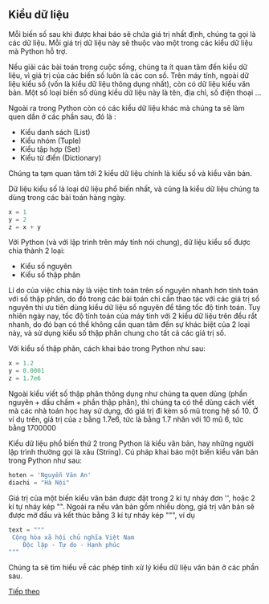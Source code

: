 ## Kiểu dữ liệu
Mỗi biến số sau khi được khai báo sẽ chứa giá trị nhất định, chúng ta gọi là các dữ liệu. Mỗi giá trị dữ liệu này sẽ thuộc vào một trong các kiểu dữ liệu mà Python hỗ trợ.

Nếu giải các bài toán trong cuộc sống, chúng ta ít quan tâm đến kiểu dữ liệu, vì giá trị của các biến số luôn là các con số. Trên máy tính, ngoài dữ liệu kiểu số (vốn là kiểu dữ liệu thông dụng nhất), còn có dữ liệu kiểu văn bản. Một số loại biến số dùng kiểu dữ liệu này là tên, địa chỉ, số điện thoại ...

Ngoài ra trong Python còn có các kiểu dữ liệu khác mà chúng ta sẽ làm quen dần ở các phần sau, đó là :
  - Kiểu danh sách (List)
  - Kiểu nhóm (Tuple)
  - Kiểu tập hợp (Set)
  - Kiểu từ điển (Dictionary)

Chúng ta tạm quan tâm tới 2 kiểu dữ liệu chính là kiểu số và kiểu văn bản.

Dữ liệu kiểu số là loại dữ liệu phổ biến nhất, và cũng là kiểu dữ liệu chúng ta dùng trong các bài toán hàng ngày.

```python
x = 1
y = 2
z = x + y
```

Với Python (và với lập trình trên máy tính nói chung), dữ liệu kiểu số được chia thành 2 loại:
  - Kiểu số nguyên
  - Kiểu số thập phân

Lí do của việc chia này là việc tính toán trên số nguyên nhanh hơn tính toán với số thập phân, do đó trong các bài toán chỉ cần thao tác với các giá trị số nguyên thì ưu tiên dùng kiểu dữ liệu số nguyên để tăng tốc độ tính toán. Tuy nhiên ngày nay, tốc độ tính toán của máy tính với 2 kiểu dữ liệu trên đều rất nhanh, do đó bạn có thể không cần quan tâm đến sự khác biệt của 2 loại này, và sử dụng kiểu số thập phân chung cho tất cả các giá trị số.

Với kiểu số thập phân, cách khai báo trong Python như sau:

```python
x = 1.2
y = 0.0001
z = 1.7e6
```

Ngoài kiểu viết số thập phân thông dụng như chúng ta quen dùng (phần nguyên + dấu chấm + phần thập phân), thì chúng ta có thể dùng cách viết mà các nhà toán học hay sử dụng, đó giá trị đi kèm số mũ trong hệ số 10. Ở ví dụ trên, giá trị của ```z``` bằng 1.7e6, tức là bằng 1.7 nhân với 10 mũ 6, tức bằng 1700000

Kiểu dữ liệu phổ biến thứ 2 trong Python là kiểu văn bản, hay những người lập trình thường gọi là xâu (String). Cú pháp khai báo một biến kiểu văn bản trong Python như sau:

```python
hoten = 'Nguyễn Văn An'
diachi = "Hà Nội"
```

Giá trị của một biến kiểu văn bản được đặt trong 2 kí tự nháy đơn '', hoặc 2 kí tự nháy kép "".
Ngoài ra nếu văn bản gồm nhiều dòng, giá trị văn bản sẽ được mở đầu và kết thúc bằng 3 kí tự nháy kép """, ví dụ

```python
text = """ 
 Cộng hòa xã hội chủ nghĩa Việt Nam
    Độc lập - Tự do - Hạnh phúc
"""
```

Chúng ta sẽ tìm hiểu về các phép tính xử lý kiểu dữ liệu văn bản ở các phần sau.

[Tiếp theo](Input_Output.md)
